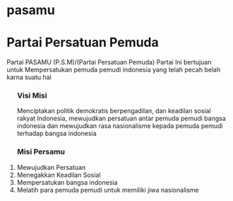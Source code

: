 # pasamu

<h1> Partai Persatuan Pemuda</h1>
<p>
  Partai PASAMU (P.S.M)/(Partai Persatuan Pemuda) Partai Ini bertujuan untuk Mempersatukan pemuda pemudi indonesia yang telah pecah belah karna suatu hal 
</p>

<ul>
  <h3>Visi Misi</h3>
  <p>
    Menciptakan politik demokratis berpengadilan, dan keadilan sosial rakyat Indonesia, mewujudkan persatuan antar pemuda pemudi bangsa indonesia dan mewujudkan rasa nasionalisme kepada pemuda pemudi terhadap bangsa indonesia 
  </p>
</ul>

<ul>
  <h3>Misi Persamu</h3>
  <li type="1">Mewujudkan Persatuan</li>
  <li type="1">Menegakkan Keadilan Sosial</li>
  <li type="1">Mempersatukan bangsa indonesia</li>
  <li type="1">Melatih para pemuda pemudi untuk memiliki jiwa nasionalisme</li>
</ul>
